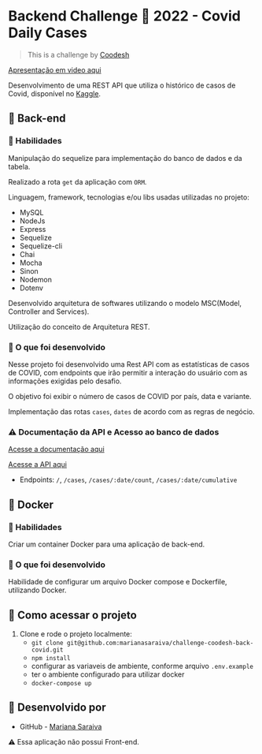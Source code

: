 # Backend Challenge 🏅 2022 - Covid Daily Cases

> This is a challenge by [Coodesh](https://coodesh.com/)

[Apresentação em video aqui](https://youtu.be/Kr1EaI1avzc)

Desenvolvimento de uma REST API que utiliza o histórico de casos de Covid, disponível no [Kaggle](https://www.kaggle.com/datasets/yamqwe/omicron-covid19-variant-daily-cases).

## :pushpin: Back-end

### :wrench: Habilidades

Manipulação do sequelize para implementação do banco de dados e da tabela.

Realizado a rota `get` da aplicação com `ORM`.

Linguagem, framework, tecnologias e/ou libs usadas utilizadas no projeto:

  - MySQL
  - NodeJs
  - Express
  - Sequelize
  - Sequelize-cli
  - Chai
  - Mocha
  - Sinon
  - Nodemon
  - Dotenv

Desenvolvido arquitetura de softwares utilizando o modelo MSC(Model, Controller and Services).

Utilização do conceito de Arquitetura REST.


### :wrench: O que foi desenvolvido

Nesse projeto foi desenvolvido uma Rest API com as estatísticas de casos de COVID, com endpoints que irão permitir a interação do usuário com as informações exigidas pelo desafio.

O objetivo foi exibir o número de casos de COVID por país, data e variante.

Implementação das rotas `cases`, `dates` de acordo com as regras de negócio.


### :warning: Documentação da API e Acesso ao banco de dados

[Acesse a documentação aqui](https://documenter.getpostman.com/view/20097451/Uz5CNeSc)

[Acesse a API aqui](https://challenge-coodesh-covid-2022.herokuapp.com/)

- Endpoints: `/`, `/cases`, `/cases/:date/count`, `/cases/:date/cumulative`


## :pushpin: Docker

### :wrench: Habilidades

Criar um container Docker para uma aplicação de back-end.


### :wrench: O que foi desenvolvido

Habilidade de configurar um arquivo Docker compose e Dockerfile, utilizando Docker.


## :pushpin: Como acessar o projeto

1. Clone e rode o projeto localmente:
    * `git clone git@github.com:marianasaraiva/challenge-coodesh-back-covid.git`
    * `npm install`
    * configurar as variaveis de ambiente, conforme arquivo `.env.example`
    * ter o ambiente configurado para utilizar docker
    * `docker-compose up`


## :thought_balloon: Desenvolvido por  

- GitHub - [Mariana Saraiva](https://github.com/marianasaraiva)


:warning: Essa aplicação não possui Front-end.
